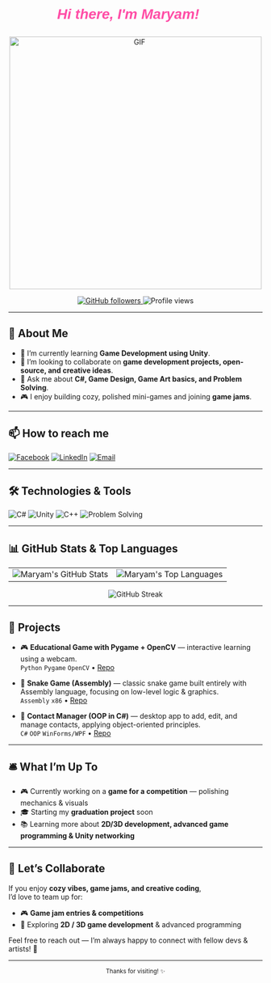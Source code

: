 <p align="center" style="font-family: 'Arial', sans-serif; font-size: 2em; color: #ff4da6; font-weight: bold; font-style: italic;">
  Hi there, I'm Maryam! 👋
</p>

<p align="center">
  <img src="https://media.giphy.com/media/v1.Y2lkPTc5MGI3NjExc3pmOHByOHh6dTcxbmQxcGxtdTM0cTNxdTRsY3hqcWk4cWdteDd3dyZlcD12MV9naWZzX3NlYXJjaCZjdD1n/4ZLrD6D1EPXaOPfsl9/giphy.gif" alt="GIF" width="500"/>
</p>

<p align="center">
  <a href="https://github.com/maryamahmed0">
    <img src="https://img.shields.io/github/followers/maryamahmed0?style=social&label=Follow" alt="GitHub followers" />
  </a>
  <img src="https://komarev.com/ghpvc/?username=maryamahmed0&style=flat&label=Views&color=ff66b2" alt="Profile views"/>
</p>

---

## 🌸 About Me

- 🌱 I’m currently learning **Game Development using Unity**.  
- 👯 I’m looking to collaborate on **game development projects, open-source, and creative ideas**.  
- 💬 Ask me about **C#, Game Design, Game Art basics, and Problem Solving**.  
- 🎮 I enjoy building cozy, polished mini-games and joining **game jams**.

---

## 📫 How to reach me

[![Facebook](https://img.shields.io/badge/Facebook-ff66b2?style=flat&logo=facebook&logoColor=white)](https://www.facebook.com/maryam.ahmed.86248/)
[![LinkedIn](https://img.shields.io/badge/LinkedIn-ff4da6?style=flat&logo=linkedin&logoColor=white)](https://www.linkedin.com/in/maryam-ahmed-648435266/)
[![Email](https://img.shields.io/badge/Email-Contact%20me-ffa6c9?style=flat&logo=gmail&logoColor=white)](mailto:maryamahmedb17@gmail.com)

---

## 🛠️ Technologies & Tools

![C#](https://img.shields.io/badge/-C%23-ff4da6?style=flat&logo=csharp&logoColor=white)
![Unity](https://img.shields.io/badge/-Unity-ff66b2?style=flat&logo=unity&logoColor=white)
![C++](https://img.shields.io/badge/-C++-ff4da6?style=flat&logo=cplusplus&logoColor=white)
![Problem Solving](https://img.shields.io/badge/-Problem%20Solving-ff66b2?style=flat&logo=code&logoColor=white)

---

## 📊 GitHub Stats & Top Languages

<table>
  <tr>
    <td>
      <img src="https://github-readme-stats.vercel.app/api?username=maryamahmed0&show_icons=true&title_color=ff4da6&icon_color=ff66b2&text_color=ffffff&bg_color=0d1117&border_color=ff66b2" alt="Maryam's GitHub Stats" />
    </td>
    <td>
      <img src="https://github-readme-stats.vercel.app/api/top-langs/?username=maryamahmed0&layout=compact&title_color=ff4da6&text_color=ffffff&bg_color=0d1117&border_color=ff66b2" alt="Maryam's Top Languages" />
    </td>
  </tr>
</table>

<p align="center">
  <img src="https://streak-stats.demolab.com/?user=maryamahmed0&background=0D1117&ring=ff4da6&fire=ff66b2&currStreakNum=ffffff&sideNums=ffffff&currStreakLabel=ff66b2&sideLabels=ff4da6&dates=cccccc&border=ff66b2" alt="GitHub Streak"/>
</p>

---

## 🚀 Projects

- 🎮 **Educational Game with Pygame + OpenCV** — interactive learning using a webcam.  
  `Python` `Pygame` `OpenCV` • [Repo](https://github.com/maryamahmed0/Catch-the-cuties)

- 🐍 **Snake Game (Assembly)** — classic snake game built entirely with Assembly language, focusing on low-level logic & graphics.  
  `Assembly` `x86` • [Repo](https://github.com/maryamahmed0/Assymbly8086_SnakeGame)

- 📇 **Contact Manager (OOP in C#)** — desktop app to add, edit, and manage contacts, applying object-oriented principles.  
  `C#` `OOP` `WinForms/WPF` • [Repo](https://github.com/maryamahmed0/Contact-Manager)


---

## 🛎️ What I’m Up To

- 🎮 Currently working on a **game for a competition** — polishing mechanics & visuals  
- 🎓 Starting my **graduation project** soon  
- 📚 Learning more about **2D/3D development, advanced game programming & Unity networking** 

---

## 🤝 Let’s Collaborate

If you enjoy **cozy vibes, game jams, and creative coding**,  
I’d love to team up for:
- 🎮 **Game jam entries & competitions**  
- 🌱 Exploring **2D / 3D game development** & advanced programming  

Feel free to reach out — I’m always happy to connect with fellow devs & artists! 🌷

---

<p align="center">
  <sub>Thanks for visiting! ✨</sub>
</p>
